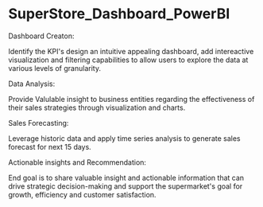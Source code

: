 # SuperStore_Dashboard_PowerBI

Dashboard Creaton:

Identify the KPI's design an intuitive appealing dashboard, add intereactive visualization and filtering capabilities to allow users to explore the data at various levels of granularity.

Data Analysis:

Provide Valulable insight to business entities regarding the effectiveness of their sales strategies through visualization and charts. 

Sales Forecasting:

Leverage historic data and apply time series analysis to generate sales forecast for next 15 days. 

Actionable insights and Recommendation:

End goal is to share valuable insight and actionable information that can drive strategic decision-making and support the supermarket's goal for growth, efficiency and customer satisfaction. 
